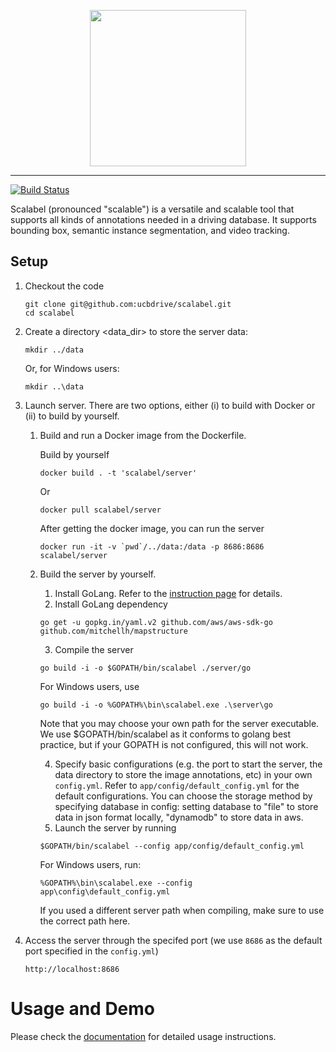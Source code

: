 <p align="center"><img width=250 src="https://s3-us-west-2.amazonaws.com/scalabel-public/www/logo/scalable_dark.svg" /></p>

--------------------------------------------------------------------------------


[![Build Status](https://travis-ci.com/ucbdrive/scalabel.svg?token=9QKS6inVmkjyhrWUHjqT&branch=master)](https://travis-ci.com/ucbdrive/scalabel)

Scalabel (pronounced "scalable") is a versatile and scalable tool that supports all kinds of annotations needed in a driving database. It supports bounding box, semantic instance segmentation, and video tracking.

## Setup ##
1. Checkout the code
    ```
    git clone git@github.com:ucbdrive/scalabel.git
    cd scalabel
    ```
2. Create a directory <data_dir> to store the server data:
    ```
    mkdir ../data
    ```
    Or, for Windows users:
    ```
    mkdir ..\data
    ```
3. Launch server. There are two options, either (i) to build
 with Docker or (ii) to build by yourself.
    1. Build and run a Docker image from the Dockerfile.

        Build by yourself
        ```
        docker build . -t 'scalabel/server'
        ```
        Or
        ```
        docker pull scalabel/server
        ```
        After getting the docker image, you can run the server
        ```
        docker run -it -v `pwd`/../data:/data -p 8686:8686 scalabel/server
        ```
    2. Build the server by yourself.
        1. Install GoLang. Refer to the [instruction page](https://golang.org/doc/install) for details.
        2. Install GoLang dependency
        ```
        go get -u gopkg.in/yaml.v2 github.com/aws/aws-sdk-go github.com/mitchellh/mapstructure
        ```
        
        3. Compile the server 
        ```
        go build -i -o $GOPATH/bin/scalabel ./server/go
        ```
        For Windows users, use
        ```
        go build -i -o %GOPATH%\bin\scalabel.exe .\server\go
        ```
        
         Note that you may choose your own path for the server executable. We
        use $GOPATH/bin/scalabel as it conforms to golang best practice, 
        but if your GOPATH is not configured, this will not work.
        
        4. Specify basic configurations (e.g. the port to start the server, 
        the data directory to store the image annotations, etc) in your own 
        `config.yml`. Refer to `app/config/default_config.yml` for the default configurations.
        You can choose the storage method by specifying database in config:
        setting database to "file" to store data in json format locally, "dynamodb" to store data in aws. 
        5. Launch the server by running 
        ```
        $GOPATH/bin/scalabel --config app/config/default_config.yml
        ```
        For Windows users, run:
        ```
        %GOPATH%\bin\scalabel.exe --config app\config\default_config.yml
        ```
        
         If you used a different server path when compiling, make sure to use
        the correct path here.
    
3. Access the server through the specifed port (we use `8686` as the default port
specified in the `config.yml`)
    ```
    http://localhost:8686
    ```

# Usage and Demo

Please check the [documentation](doc/usage.md) for detailed usage instructions.
